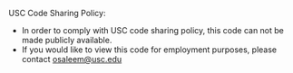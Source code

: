 USC Code Sharing Policy: 
- In order to comply with USC code sharing policy, this code can not be made publicly available.
- If you would like to view this code for employment purposes, please contact osaleem@usc.edu
